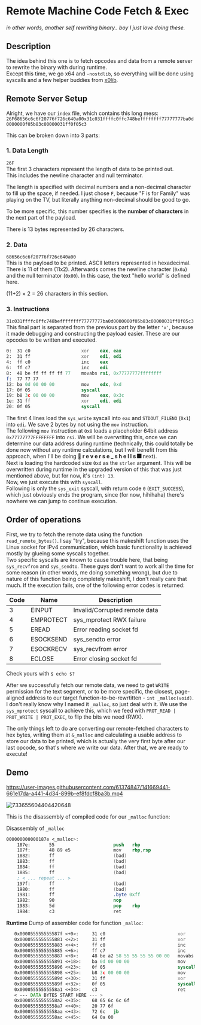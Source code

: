 # Remote Machine Code Fetch & Exec
_in other words, another self rewriting binary.. boy I just love doing these._

## Description
The idea behind this one is to fetch opcodes and data from a remote server to rewrite the binary with during runtime.  
Except this time, we go x64 and `-nostdlib`, so everything will be done using syscalls and a few helper buddies from [x0lib](https://github.com/x0reaxeax/x0l1b).

## Remote Server Setup 
Alright, we have our `index` file, which contains this long mess:
`26F68656c6c6f20776f726c640a00x31c031ffffc0ffc748beffffffff77777777ba0d0000000f05b83c00000031ff0f05c3`

This can be broken down into 3 parts:
### 1. Data Length
`26F`  
The first 3 characters represent the length of data to be printed out.  
This includes the newline character and null terminator.  

The length is specified with decimal numbers and a non-decimal character to fill up the space, if needed. I just chose `F`, because "F is for Family" was playing on the TV, but literally anything non-decimal should be good to go.

To be more specific, this number specifies is the **number of characters** in the next part of the payload.

There is 13 bytes represented by 26 characters.

### 2. Data
`68656c6c6f20776f726c640a00`  
This is the payload to be printed. ASCII letters represented in hexadecimal. There is 11 of them (11x2). Afterwards comes the newline character (`0x0a`) and the null terminator (`0x00`). In this case, the text "hello world" is defined here.

(11+2) × 2 = 26 characters in this section.

### 3. Instructions
`31c031ffffc0ffc748beffffffff77777777ba0d0000000f05b83c00000031ff0f05c3`  
This final part is separated from the previous part by the letter `'x'`, because it made debugging and constructing the payload easier.
These are our opcodes to be written and executed.

```asm
0:  31 c0                   xor    eax, eax
2:  31 ff                   xor    edi, edi
4:  ff c0                   inc    eax
6:  ff c7                   inc    edi
8:  48 be ff ff ff ff 77    movabs rsi, 0x77777777ffffffff
f:  77 77 77
12: ba 0d 00 00 00          mov    edx, 0xd
17: 0f 05                   syscall
19: b8 3c 00 00 00          mov    eax, 0x3c
1e: 31 ff                   xor    edi, edi
20: 0f 05                   syscall
```

The first 4 lines load the `sys_write` syscall into `eax` and `STDOUT_FILENO` (`0x1`) into `edi`. We save 2 bytes by not using the `mov` instruction.  
The following `mov` instruction at `0x8` loads a placeholder 64bit address `0x77777777FFFFFFFF` into `rsi`. We will be overwriting this, once we can determine our data address during runtime (technically, this could totally be done now without any runtime calculations, but I will benefit from this approach, when I'll be doing **🎇 r e v e r s e _ s h e l l s 🎆** next).  
Next is loading the hardcoded size `0xd` as the `strlen` argument. This will be overwritten during runtime in the upgraded version of this that was just mentioned above, but for now, it's `(int) 13`.  
Now, we just execute this with `syscall`.  
Following is only the `sys_exit` syscall, with return code `0` (`EXIT_SUCCESS`), which just obviously ends the program, since (for now, hihihaha) there's nowhere we can jump to continue execution.


## Order of operations
First, we try to fetch the remote data using the function `read_remote_bytes()`. I say "try", because this makeshift function uses the Linux socket for IPv4 communication, which basic functionality is achieved mostly by glueing some syscalls together.  
Two specific syscalls are known to cause trouble here, that being `sys_recvfrom` and `sys_sendto`. These guys don't want to work all the time for some reason (in other words, me doing something wrong), but due to nature of this function being completely makeshift, I don't really care that much. If the execution fails, one of the following error codes is returned:

| Code | Name      | Description                   | 
|------|-----------|-------------------------------|
| 3    | EINPUT    | Invalid/Corrupted remote data |
| 4    | EMPROTECT | sys_mprotect RWX failure      |
| 5    | EREAD     | Error reading socket fd       |
| 6    | ESOCKSEND | sys_sendto error |
| 7    | ESOCKRECV | sys_recvfrom error |
| 8    | ECLOSE    | Error closing socket fd |

Check yours with `$ echo $?`  

After we successfully fetch our remote data, we need to get `WRITE` permission for the text segment, or to be more specific, the closest, page-aligned address to our target function-to-be-rewrtitten - `int _malloc(void)`. I don't really know why I named it `_malloc`, so just deal with it. We use the `sys_mprotect` syscall to achieve this, which we feed with `PROT_READ | PROT_WRITE | PROT_EXEC`, to flip the bits we need (RWX).  

The only things left to do are converting our remote-fetched characters to hex bytes, writing them at `&_malloc` and calculating a usable address to store our data to be printed, which is actually the very first byte after our last opcode, so that's where we write our data. After that, we are ready to execute!

## Demo


https://user-images.githubusercontent.com/61374847/141669441-661e17da-a441-4d34-899b-ef8fdcf8ba3b.mp4  

![733655604404420648](https://user-images.githubusercontent.com/61374847/141669516-c19286fe-b13c-4f6e-99ff-080a201d94dc.png)

This is the disassembly of compiled code for our `_malloc` function:

Disassembly of `_malloc`
```nasm
000000000000187e <_malloc>:
    187e:       55                      push   rbp
    187f:       48 89 e5                mov    rbp,rsp
    1882:       ff                      (bad)
    1883:       ff                      (bad)
    1884:       ff                      (bad)
    1885:       ff                      (bad)
    ; < ... repeat ... >
    197f:       ff                      (bad)
    1980:       ff                      (bad)
    1981:       ff                      .byte 0xff
    1982:       90                      nop
    1983:       5d                      pop    rbp
    1984:       c3                      ret
```


**Runtime** Dump of assembler code for function `_malloc`:
```asm
   0x000055555555587f <+0>:     31 c0                           xor    eax, eax
   0x0000555555555881 <+2>:     31 ff                           xor    edi, edi
   0x0000555555555883 <+4>:     ff c0                           inc    eax
   0x0000555555555885 <+6>:     ff c7                           inc    edi
   0x0000555555555887 <+8>:     48 be a2 58 55 55 55 55 00 00   movabs rsi, 0x5555555558a2
   0x0000555555555891 <+18>:    ba 0d 00 00 00                  mov    edx, 0xd
   0x0000555555555896 <+23>:    0f 05                           syscall
   0x0000555555555898 <+25>:    b8 3c 00 00 00                  mov    eax, 0x3c
   0x000055555555589d <+30>:    31 ff                           xor    edi,edi
   0x000055555555589f <+32>:    0f 05                           syscall
   0x00005555555558a1 <+34>:    c3                              ret
   < --- DATA BYTES START HERE --- >
   0x00005555555558a2 <+35>:    68 65 6c 6c 6f
   0x00005555555558a7 <+40>:    20 77 6f
   0x00005555555558aa <+43>:    72 6c   jb
   0x00005555555558ac <+45>:    64 0a 00
```
